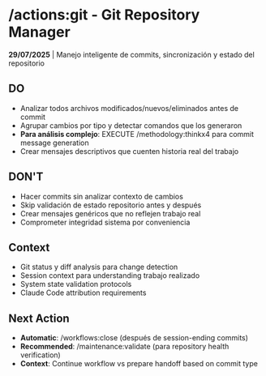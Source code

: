 # /actions:git - Git Repository Manager

**29/07/2025** | Manejo inteligente de commits, sincronización y estado del repositorio

## DO
- Analizar todos archivos modificados/nuevos/eliminados antes de commit
- Agrupar cambios por tipo y detectar comandos que los generaron
- **Para análisis complejo**: EXECUTE /methodology:thinkx4 para commit message generation
- Crear mensajes descriptivos que cuenten historia real del trabajo

## DON'T
- Hacer commits sin analizar contexto de cambios
- Skip validación de estado repositorio antes y después
- Crear mensajes genéricos que no reflejen trabajo real
- Comprometer integridad sistema por conveniencia

## Context
- Git status y diff analysis para change detection
- Session context para understanding trabajo realizado
- System state validation protocols
- Claude Code attribution requirements

## Next Action
- **Automatic**: /workflows:close (después de session-ending commits)
- **Recommended**: /maintenance:validate (para repository health verification)
- **Context**: Continue workflow vs prepare handoff based on commit type